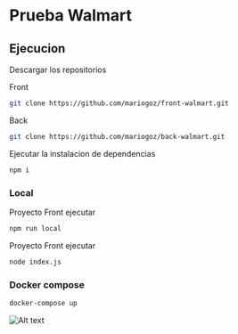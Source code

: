 # Prueba Walmart

## Ejecucion

Descargar los repositorios

Front
```bash
git clone https://github.com/mariogoz/front-walmart.git
```

Back
```bash
git clone https://github.com/mariogoz/back-walmart.git
```

Ejecutar la instalacion de dependencias 
```bash
npm i
```

### Local

Proyecto Front ejecutar
```bash
npm run local
```

Proyecto Front ejecutar
```bash
node index.js
```

### Docker compose

```bash
docker-compose up
```

![Alt text](../imagenes/step-1.png)


